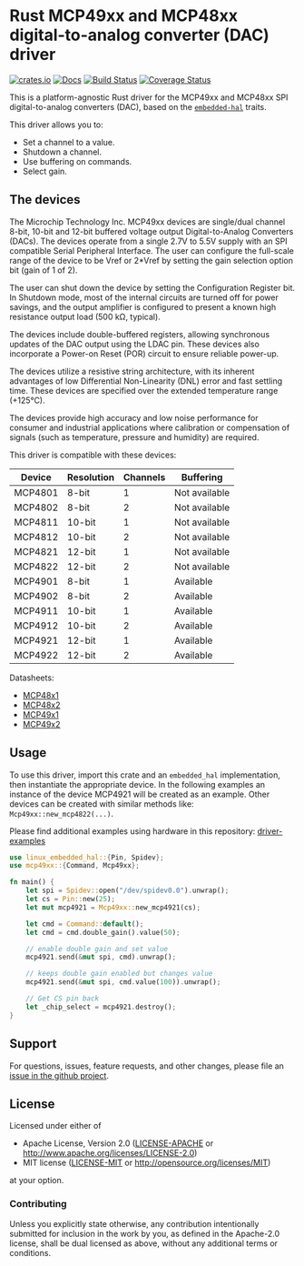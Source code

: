 # Rust MCP49xx and MCP48xx digital-to-analog converter (DAC) driver

[![crates.io](https://img.shields.io/crates/v/mcp49xx.svg)](https://crates.io/crates/mcp49xx)
[![Docs](https://docs.rs/mcp49xx/badge.svg)](https://docs.rs/mcp49xx)
[![Build Status](https://github.com/eldruin/mcp49xx-rs/workflows/Build/badge.svg)](https://github.com/eldruin/mcp49xx-rs/actions?query=workflow%3ABuild)
[![Coverage Status](https://coveralls.io/repos/github/eldruin/mcp49xx-rs/badge.svg?branch=master)](https://coveralls.io/github/eldruin/mcp49xx-rs?branch=master)

This is a platform-agnostic Rust driver for the MCP49xx and MCP48xx SPI
digital-to-analog converters (DAC), based on the [`embedded-hal`] traits.

[`embedded-hal`]: https://github.com/rust-embedded/embedded-hal

This driver allows you to:
- Set a channel to a value.
- Shutdown a channel.
- Use buffering on commands.
- Select gain.

## The devices
The Microchip Technology Inc. MCP49xx devices are single/dual channel 8-bit,
10-bit and 12-bit buffered voltage output Digital-to-Analog Converters
(DACs). The devices operate from a single 2.7V to 5.5V supply with an SPI
compatible Serial Peripheral Interface. The user can configure the
full-scale range of the device to be Vref or 2*Vref by setting the gain
selection option bit (gain of 1 of 2).

The user can shut down the device by setting the Configuration Register bit.
In Shutdown mode, most of the internal circuits are turned off for power
savings, and the output amplifier is configured to present a known high
resistance output load (500 kΩ, typical).

The devices include double-buffered registers, allowing synchronous updates
of the DAC output using the LDAC pin. These devices also incorporate a
Power-on Reset (POR) circuit to ensure reliable power-up.

The devices utilize a resistive string architecture, with its inherent
advantages of low Differential Non-Linearity (DNL) error and fast settling
time. These devices are specified over the extended temperature range (+125°C).

The devices provide high accuracy and low noise performance for consumer
and industrial applications where calibration or compensation of signals
(such as temperature, pressure and humidity) are required.

This driver is compatible with these devices:

| Device  | Resolution | Channels | Buffering     |
|---------|------------|----------|---------------|
| MCP4801 | 8-bit      | 1        | Not available |
| MCP4802 | 8-bit      | 2        | Not available |
| MCP4811 | 10-bit     | 1        | Not available |
| MCP4812 | 10-bit     | 2        | Not available |
| MCP4821 | 12-bit     | 1        | Not available |
| MCP4822 | 12-bit     | 2        | Not available |
| MCP4901 | 8-bit      | 1        | Available     |
| MCP4902 | 8-bit      | 2        | Available     |
| MCP4911 | 10-bit     | 1        | Available     |
| MCP4912 | 10-bit     | 2        | Available     |
| MCP4921 | 12-bit     | 1        | Available     |
| MCP4922 | 12-bit     | 2        | Available     |

Datasheets:
- [MCP48x1](http://ww1.microchip.com/downloads/en/DeviceDoc/22244B.pdf)
- [MCP48x2](http://ww1.microchip.com/downloads/en/DeviceDoc/20002249B.pdf)
- [MCP49x1](http://ww1.microchip.com/downloads/en/DeviceDoc/22248a.pdf)
- [MCP49x2](http://ww1.microchip.com/downloads/en/DeviceDoc/22250A.pdf)

## Usage

To use this driver, import this crate and an `embedded_hal` implementation,
then instantiate the appropriate device.
In the following examples an instance of the device MCP4921 will be created
as an example. Other devices can be created with similar methods like:
`Mcp49xx::new_mcp4822(...)`.

Please find additional examples using hardware in this repository: [driver-examples]

[driver-examples]: https://github.com/eldruin/driver-examples

```rust
use linux_embedded_hal::{Pin, Spidev};
use mcp49xx::{Command, Mcp49xx};

fn main() {
    let spi = Spidev::open("/dev/spidev0.0").unwrap();
    let cs = Pin::new(25);
    let mut mcp4921 = Mcp49xx::new_mcp4921(cs);

    let cmd = Command::default();
    let cmd = cmd.double_gain().value(50);

    // enable double gain and set value
    mcp4921.send(&mut spi, cmd).unwrap();

    // keeps double gain enabled but changes value
    mcp4921.send(&mut spi, cmd.value(100)).unwrap();

    // Get CS pin back
    let _chip_select = mcp4921.destroy();
}
```

## Support

For questions, issues, feature requests, and other changes, please file an
[issue in the github project](https://github.com/eldruin/mcp49xx-rs/issues).

## License

Licensed under either of

 * Apache License, Version 2.0 ([LICENSE-APACHE](LICENSE-APACHE) or
   http://www.apache.org/licenses/LICENSE-2.0)
 * MIT license ([LICENSE-MIT](LICENSE-MIT) or
   http://opensource.org/licenses/MIT)

at your option.

### Contributing

Unless you explicitly state otherwise, any contribution intentionally submitted
for inclusion in the work by you, as defined in the Apache-2.0 license, shall
be dual licensed as above, without any additional terms or conditions.

